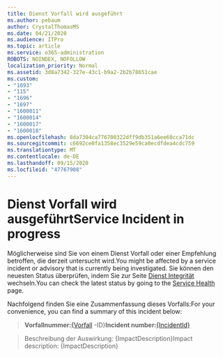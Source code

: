 ```yaml
---
title: Dienst Vorfall wird ausgeführt
ms.author: pebaum
author: CrystalThomasMS
ms.date: 04/21/2020
ms.audience: ITPro
ms.topic: article
ms.service: o365-administration
ROBOTS: NOINDEX, NOFOLLOW
localization_priority: Normal
ms.assetid: 3d8a7342-327e-43c1-b9a2-2b2b78651cae
ms.custom:
- "1693"
- "115"
- "1696"
- "1697"
- "1600011"
- "1600014"
- "1600017"
- "1600018"
ms.openlocfilehash: 8da7304ca776700322dff9db351a6ee60cca71dc
ms.sourcegitcommit: c6692ce0fa1358ec3529e59ca0ecdfdea4cdc759
ms.translationtype: MT
ms.contentlocale: de-DE
ms.lasthandoff: 09/15/2020
ms.locfileid: "47767908"
---
```

# <a name="service-incident-in-progress"></a><span data-ttu-id="413aa-102">Dienst Vorfall wird ausgeführt</span><span class="sxs-lookup"><span data-stu-id="413aa-102">Service Incident in progress</span></span>

<span data-ttu-id="413aa-103">Möglicherweise sind Sie von einem Dienst Vorfall oder einer Empfehlung betroffen, die derzeit untersucht wird.</span><span class="sxs-lookup"><span data-stu-id="413aa-103">You might be affected by a service incident or advisory that is currently being investigated.</span></span> <span data-ttu-id="413aa-104">Sie können den neuesten Status überprüfen, indem Sie zur Seite [Dienst Integrität](https://admin.microsoft.com/adminportal/home#/servicehealth) wechseln.</span><span class="sxs-lookup"><span data-stu-id="413aa-104">You can check the latest status by going to the [Service Health](https://admin.microsoft.com/adminportal/home#/servicehealth) page.</span></span>
  
<span data-ttu-id="413aa-105">Nachfolgend finden Sie eine Zusammenfassung dieses Vorfalls:</span><span class="sxs-lookup"><span data-stu-id="413aa-105">For your convenience, you can find a summary of this incident below:</span></span>
  
> <span data-ttu-id="413aa-106">**Vorfallnummer:**[{Vorfall](https://admin.microsoft.com/adminportal/home#/servicehealth) -ID}</span><span class="sxs-lookup"><span data-stu-id="413aa-106">**Incident number:**[{IncidentId}](https://admin.microsoft.com/adminportal/home#/servicehealth)</span></span>
 
> <span data-ttu-id="413aa-107">Beschreibung der Auswirkung: {ImpactDescription}</span><span class="sxs-lookup"><span data-stu-id="413aa-107">Impact description: {ImpactDescription}</span></span>
